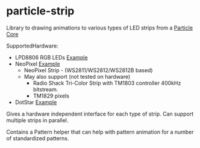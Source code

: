 # particle-strip

Library to drawing animations to various types of LED strips from a
[Particle Core](https://store.particle.io/?product=spark-core)

SupportedHardware:
 * LPD8806 RGB LEDs [Example](http://www.adafru.it/306)
 * NeoPixel [Example](http://www.adafru.it/1463)
   * NeoPixel Strip - (WS2811/WS2812/WS2812B based)
   * May also support (not tested on hardware)
     * Radio Shack Tri-Color Strip with TM1803 controller 400kHz bitstream.
     * TM1829 pixels
 * DotStar [Example](http://www.adafru.it/2238)

Gives a hardware independent interface for each type of strip. Can
support multiple strips in parallel.

Contains a Pattern helper that can help with pattern animation for a
number of standardized patterns.
